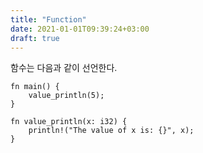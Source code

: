 ```yaml
---
title: "Function"
date: 2021-01-01T09:39:24+03:00
draft: true
---
```


함수는 다음과 같이 선언한다.

```
fn main() {
    value_println(5);
}

fn value_println(x: i32) {
    println!("The value of x is: {}", x);
}
```
